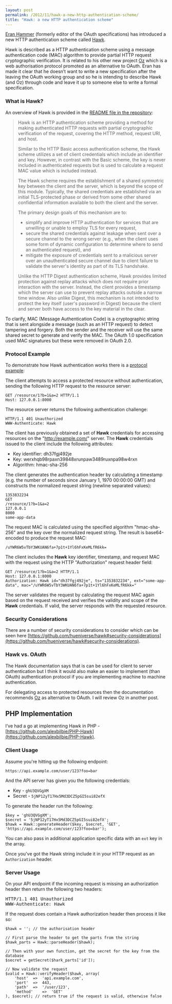 ```yaml
---
layout: post
permalink: /2012/11/hawk-a-new-http-authentication-scheme/
title: "Hawk: a new HTTP authentication scheme"
---
```


[Eran Hammer](http://hueniverse.com/) (formerly editor of the OAuth specifications) has introduced a new HTTP authentication scheme called [Hawk](https://github.com/hueniverse/hawk).

Hawk is described as a HTTP authentication scheme using a message authentication code (MAC) algorithm to provide partial HTTP request cryptographic verification. It is related to his other new project [Oz](https://github.com/hueniverse/oz) which is a web authorisation protocol promoted as an alternative to OAuth. Eran has made it clear that he doesn’t want to write a new specification after the leaving the OAuth working group and so he is intending to describe Hawk (and Oz) through code and leave it up to someone else to write a formal specification.

### What is Hawk?

An overview of Hawk is provided in the [README file in the repository](https://github.com/hueniverse/hawk/blob/master/README.md#introduction):

> Hawk is an HTTP authentication scheme providing a method for making authenticated HTTP requests with partial cryptographic verification of the request, covering the HTTP method, request URI, and host.
>
> Similar to the HTTP Basic access authentication scheme, the Hawk scheme utilizes a set of client credentials which include an identifier and key. However, in contrast with the Basic scheme, the key is never included in authenticated requests but is used to calculate a request MAC value which is included instead.
>
> The Hawk scheme requires the establishment of a shared symmetric key between the client and the server, which is beyond the scope of this module. Typically, the shared credentials are established via an initial TLS-protected phase or derived from some other shared confidential information available to both the client and the server.
>
> The primary design goals of this mechanism are to:
>
> * simplify and improve HTTP authentication for services that are unwilling or unable to employ TLS for every request,
> * secure the shared credentials against leakage when sent over a secure channel to the wrong server (e.g., when the client uses some form of dynamic configuration to determine where to send an authenticated request), and
> * mitigate the exposure of credentials sent to a malicious server over an unauthenticated secure channel due to client failure to validate the server's identity as part of its TLS handshake.
>
> Unlike the HTTP Digest authentication scheme, Hawk provides limited protection against replay attacks which does not require prior interaction with the server. Instead, the client provides a timestamp which the server can use to prevent replay attacks outside a narrow time window. Also unlike Digest, this mechanism is not intended to protect the key itself (user's password in Digest) because the client and server both have access to the key material in the clear.

To clarify, MAC (Message Authentication Code) is a cryptographic string that is sent alongside a message (such as an HTTP request) to detect tampering and forgery. Both the sender and the receiver will use the same shared secret to generate and verify the MAC. The OAuth 1.0 specification used MAC signatures but these were removed in OAuth 2.0.

### Protocol Example

To demonstrate how Hawk authentication works there is a [protocol example](https://github.com/hueniverse/hawk/blob/master/README.md#protocol-example):

The client attempts to access a protected resource without authentication, sending the following HTTP request to
the resource server:

	GET /resource/1?b=1&a=2 HTTP/1.1
	Host: 127.0.0.1:8000

The resource server returns the following authentication challenge:

	HTTP/1.1 401 Unauthorized
	WWW-Authenticate: Hawk

The client has previously obtained a set of **Hawk** credentials for accessing resources on the "http://example.com/"
server. The **Hawk** credentials issued to the client include the following attributes:

* Key identifier:  dh37fgj492je
* Key:  werxhqb98rpaxn39848xrunpaw3489ruxnpa98w4rxn
* Algorithm:  hmac-sha-256

The client generates the authentication header by calculating a timestamp (e.g. the number of seconds since January 1,
1970 00:00:00 GMT) and constructs the normalized request string (newline separated values):

	1353832234
	GET
	/resource/1?b=1&a=2
	127.0.0.1
	8000
	some-app-data

The request MAC is calculated using the specified algorithm "hmac-sha-256" and the key over the normalized request string.
The result is base64-encoded to produce the request MAC:

	/uYWR6W5vTbY3WKUAN6fa+7p1t+1Yl6hFxKeMLfR6kk=

The client includes the **Hawk** key identifier, timestamp, and request MAC with the request using the HTTP "Authorization"
request header field:

	GET /resource/1?b=1&a=2 HTTP/1.1
	Host: 127.0.0.1:8000
	Authorization: Hawk id="dh37fgj492je", ts="1353832234", ext="some-app-data", mac="/uYWR6W5vTbY3WKUAN6fa+7p1t+1Yl6hFxKeMLfR6kk="

The server validates the request by calculating the request MAC again based on the request received and verifies the validity and scope of the **Hawk** credentials. If valid, the server responds with the requested resource.

### Security Considerations

There are a number of security considerations to consider which can be seen here [https://github.com/hueniverse/hawk#security-considerations](https://github.com/hueniverse/hawk#security-considerations).

### Hawk vs. OAuth

The Hawk documentation says that is can be used for client to server authentication but I think it would also make an easier to implement (than OAuth) authentication protocol if you are implementing machine to machine authentication.

For delegating access to protected resources then the documentation recommends [Oz](https://github.com/hueniverse/oz) as alternative to OAuth. I will review Oz in another post.

## PHP Implementation

I’ve had a go at implementing Hawk in PHP - [https://github.com/alexbilbie/PHP-Hawk](https://github.com/alexbilbie/PHP-Hawk).

### Client Usage

Assume you're hitting up the following endpoint:

`https://api.example.com/user/123?foo=bar`

And the API server has given you the following credentials:

* Key - `ghU3QVGgXM`
* Secret - `5jNP12yT17Hx5Md3DCZ5pGI5sui82efX`

To generate the header run the following:

<pre><code data-language="php">$key = 'ghU3QVGgXM';
$secret = '5jNP12yT17Hx5Md3DCZ5pGI5sui82efX';
$hawk = Hawk::generateHeader($key, $secret, 'GET', 'https://api.example.com/user/123?foo=bar');
</code></pre>

You can also pass in additional application specific data with an `ext` key in the array.

Once you've got the Hawk string include it in your HTTP request as an `Authorization` header.

### Server Usage

On your API endpoint if the incoming request is missing an authorization header then return the following two headers:

<pre>
HTTP/1.1 401 Unauthorized
WWW-Authenticate: Hawk
</pre>

If the request does contain a Hawk authorization header then process it like so:

<pre><code data-language="php">$hawk = ''; // the authorisation header

// First parse the header to get the parts from the string
$hawk_parts = Hawk::parseHeader($hawk);

// Then with your own function, get the secret for the key from the database
$secret = getSecret($hark_parts['id']);

// Now validate the request
$valid = Hawk::verifyHeader($hawk, array(
	'host'	=>	'api.example.com',
	'port'	=>	443,
	'path'	=>	'/user/123',
	'method'	=>	'GET'
), $secret); // return true if the request is valid, otherwise false
</code></pre>